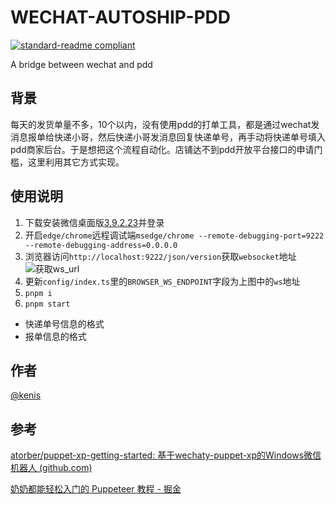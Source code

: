 # WECHAT-AUTOSHIP-PDD

[![standard-readme compliant](https://img.shields.io/badge/readme%20style-standard-brightgreen.svg?style=flat-square)](https://github.com/RichardLitt/standard-readme)

A bridge between wechat and pdd

## 背景

每天的发货单量不多，10个以内，没有使用pdd的打单工具，都是通过wechat发消息报单给快递小哥，然后快递小哥发消息回复快递单号，再手动将快递单号填入pdd商家后台。于是想把这个流程自动化。店铺达不到pdd开放平台接口的申请门槛，这里利用其它方式实现。

## 使用说明

1. 下载安装微信桌面版[3.9.2.23](https://github.com/tom-snow/wechat-windows-versions/releases/download/v3.9.2.23/WeChatSetup-3.9.2.23.exe)并登录
1. 开启`edge/chrome`远程调试端`msedge/chrome --remote-debugging-port=9222 --remote-debugging-address=0.0.0.0`
1. 浏览器访问`http://localhost:9222/json/version`获取`websocket`地址
![获取ws_url](/public/img/ws.png)
1. 更新`config/index.ts`里的`BROWSER_WS_ENDPOINT`字段为上图中的`ws`地址
1. `pnpm i`
1. `pnpm start`

+ 快递单号信息的格式
+ 报单信息的格式


## 作者

[@kenis](https://github.com/kenis1108)

## 参考

[atorber/puppet-xp-getting-started: 基于wechaty-puppet-xp的Windows微信机器人 (github.com)](https://github.com/atorber/puppet-xp-getting-started)

[奶奶都能轻松入门的 Puppeteer 教程 - 掘金](https://juejin.cn/post/7047462936293408776)
